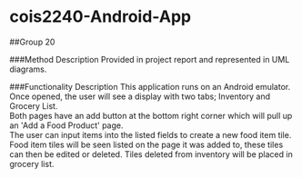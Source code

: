 # cois2240-Android-App     

##Group 20

###Method Description
Provided in project report and represented in UML diagrams.

###Functionality Description
This application runs on an Android emulator.  Once opened, the user will see a display with two tabs; Inventory and Grocery List.  
Both pages have an add button at the bottom right corner which will pull up an 'Add a Food Product' page.  
The user can input items into the listed fields to create a new food item tile.  Food item tiles will be seen listed on the page it was added to, 
these tiles can then be edited or deleted.  Tiles deleted from inventory will be placed in grocery list.
